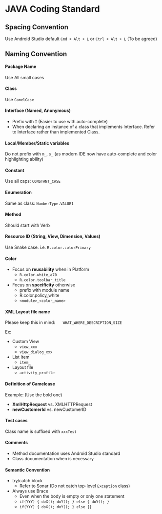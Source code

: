 # JAVA Coding Standard

## Spacing Convention

 Use Android Studio default `Cmd + Alt + L` or `Ctrl + Alt + L` (To be agreed)

## Naming Convention
#### Package Name

Use All small cases

#### Class

Use `CamelCase`

#### Interface (Named, Anonymous)
- Prefix with `I` (Easier to use with auto-complete)
- When declaring an instance of a class that implements Interface. Refer to Interface rather than implemented Class.

#### Local/Member/Static variables

Do not prefix with `m_`, `s_` (as modern IDE now have auto-complete and color highlighting ability)

#### Constant

Use all caps: `CONSTANT_CASE`

#### Enumeration

Same as class: `NumberType.VALUE1`

#### Method

Should start with Verb


#### Resource ID (String, View, Dimension, Values)

Use Snake case. i.e. `R.color.colorPrimary`

#### Color
- Focus on **reusability** when in Platform
  - `R.color.white_a70`
  - `R.color.toolbar_title`
- Focus on **specificity** otherwise
  - prefix with module name
  - R.color.policy_white
  - ``<module>_<color_name>``

#### XML Layout file name

Please keep this in mind: ``	WHAT_WHERE_DESCRIPTION_SIZE ``

Ex:
- Custom View
  - `view_xxx`
  - `view_dialog_xxx`
- List Item
  - `item_`
- Layout file
  - `activity_profile`

#### Definition of Camelcase

Example: (Use the bold one)
- **XmlHttpRequest** vs. XMLHTTPRequest
- **newCustomerId** vs. newCustomerID


#### Test cases

Class name is suffixed with `xxxTest`

#### Comments
- Method documentation uses Android Studio standard
- Class documentation when is necessary

#### Semantic Convention
- try/catch block
  - Refer to Sonar (Do not catch top-level `Exception` class)
- Always use Brace
  - Even when the body is empty or only one statement
  - `if(YYY) { doX(); doY(); } else { doY(); }`
  - `if(YYY) { doX(); doY(); } else {}`
